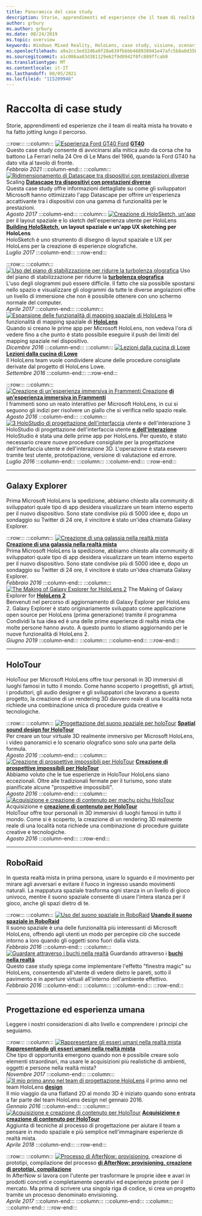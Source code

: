 ```yaml
---
title: Panoramica del case study
description: Storie, apprendimenti ed esperienze che il team di realtà mista ha trovato e ha fatto jotting lungo il percorso.
author: grbury
ms.author: grbury
ms.date: 08/24/2019
ms.topic: overview
keywords: Windows Mixed Reality, HoloLens, case study, visione, scenari, case study, visore di realtà mista, visore windows mixed reality, visore di realtà virtuale
ms.openlocfilehash: a9a2cc3ed32d6a0f28a639fbbbb468930941e47afc5b8a0d35bb43b2c86144ff
ms.sourcegitcommit: a1c086aa83d381129e62f9d8942f0fc889ffcab0
ms.translationtype: MT
ms.contentlocale: it-IT
ms.lasthandoff: 08/05/2021
ms.locfileid: "115209946"
---
```

# <a name="case-study-gallery"></a>Raccolta di case study

Storie, apprendimenti ed esperienze che il team di realtà mista ha trovato e ha fatto jotting lungo il percorso.

:::row:::
    :::column:::
       [ ![ Esperienza Ford GT40 Ford](../develop/unreal/images/ford-gt40-img-01.jpg)](../develop/unreal/unreal-ford-gt40.md) **[GT40](../develop/unreal/unreal-ford-gt40.md)**<br>
        Questo case study consente di avvicinarsi alla mitica auto da corsa che ha battono La Ferrari nella 24 Ore di Le Mans del 1966, quando la Ford GT40 ha dato vita al tavolo di fronte.<br>
        *Febbraio 2021*
    :::column-end:::
    :::column:::
       [ ![ Ridimensionamento di Datascape tra dispositivi con prestazioni diverse](images/cloud-steps-1-4-700px.jpg)](../out-of-scope/case-study-scaling-datascape-across-devices-with-different-performance.md) Scaling **[Datascape tra dispositivi con prestazioni diverse](../out-of-scope/case-study-scaling-datascape-across-devices-with-different-performance.md)**<br>
        Questa case study offre informazioni dettagliate su come gli sviluppatori Microsoft hanno ottimizzato l'app Datascape per offrire un'esperienza accattivante tra i dispositivi con una gamma di funzionalità per le prestazioni.<br>
        *Agosto 2017*
    :::column-end:::
    :::column:::
       [ ![ Creazione di HoloSketch, un'app](images/holosketch-image-01-640px.png)](../out-of-scope/case-study-building-holosketch,-a-spatial-layout-and-ux-sketching-app-for-hololens.md) per il layout spaziale e lo sketch dell'esperienza utente per HoloLens **[Building HoloSketch,](../out-of-scope/case-study-building-holosketch,-a-spatial-layout-and-ux-sketching-app-for-hololens.md) un layout spaziale e un'app UX sketching per HoloLens**<br>
        HoloSketch è uno strumento di disegno di layout spaziale e UX per HoloLens per la creazione di esperienze olografiche.<br>
         *Luglio 2017*
    :::column-end:::
:::row-end:::

:::row:::
    :::column:::
       [ ![ Uso del piano di stabilizzazione per ridurre la turbolenza olografica](images/holotour-stabilization-plane-500px.jpg)](../develop/platform-capabilities-and-apis/case-study-using-the-stabilization-plane-to-reduce-holographic-turbulence.md) Uso del piano di stabilizzazione per ridurre la **[turbolenza olografica](../develop/platform-capabilities-and-apis/case-study-using-the-stabilization-plane-to-reduce-holographic-turbulence.md)**<br>
        L'uso degli ologrammi può essere difficile. Il fatto che sia possibile spostarsi nello spazio e visualizzare gli ologrammi da tutte le diverse angolazioni offre un livello di immersione che non è possibile ottenere con uno schermo normale del computer.<br>
        *Aprile 2017*
    :::column-end:::
    :::column:::
       [ ![ Espansione delle funzionalità di mapping spaziale di HoloLens](images/away-from-camera-position-500px.png)](../out-of-scope/case-study-expanding-the-spatial-mapping-capabilities-of-hololens.md) le funzionalità di mapping spaziale di **[HoloLens](../out-of-scope/case-study-expanding-the-spatial-mapping-capabilities-of-hololens.md)**<br>
        Quando si creano le prime app per Microsoft HoloLens, non vedeva l'ora di vedere fino a che punto è stato possibile eseguire il push dei limiti del mapping spaziale nel dispositivo.<br>
        *Dicembre 2016*
    :::column-end:::
    :::column:::
       [ ![ Lezioni dalla cucina di Lowe](images/lowes.jpg)](../out-of-scope/case-study-lessons-from-the-lowes-kitchen.md) **[Lezioni dalla cucina di Lowe](../out-of-scope/case-study-lessons-from-the-lowes-kitchen.md)**<br>
        Il HoloLens team vuole condividere alcune delle procedure consigliate derivate dal progetto di HoloLens Lowe.<br>
        *Settembre 2016*
    :::column-end:::
:::row-end:::

:::row:::
    :::column:::
       [ ![ Creazione di un'esperienza immersiva in Frammenti Creazione](images/surfacereconstruction.jpg)](../out-of-scope/case-study-creating-an-immersive-experience-in-fragments.md) **[di un'esperienza immersiva in Frammenti](../out-of-scope/case-study-creating-an-immersive-experience-in-fragments.md)**<br>
        I frammenti sono un reato interattivo per Microsoft HoloLens, in cui si seguono gli indizi per risolvere un giallo che si verifica nello spazio reale.<br>
        *Agosto 2016*
    :::column-end:::
    :::column:::
       [ ![ 3 HoloStudio di progettazione dell'interfaccia](images/thought-bubble-500px.jpg)](../out-of-scope/case-study-3-holostudio-ui-and-interaction-design-learnings.md) utente e dell'interazione 3 HoloStudio di progettazione dell'interfaccia utente **[e dell'interazione](../out-of-scope/case-study-3-holostudio-ui-and-interaction-design-learnings.md)**<br>
        HoloStudio è stata una delle prime app per HoloLens. Per questo, è stato necessario creare nuove procedure consigliate per la progettazione dell'interfaccia utente e dell'interazione 3D. L'operazione è stata esevero tramite test utente, prototipazione, versione di valutazione ed errore.<br>
        *Luglio 2016*
    :::column-end:::
    :::column:::
    :::column-end:::
:::row-end:::

---

## <a name="galaxy-explorer"></a>Galaxy Explorer

Prima Microsoft HoloLens la spedizione, abbiamo chiesto alla community di sviluppatori quale tipo di app desidera visualizzare un team interno esperto per il nuovo dispositivo. Sono state condivise più di 5000 idee e, dopo un sondaggio su Twitter di 24 ore, il vincitore è stato un'idea chiamata Galaxy Explorer.

:::row:::
    :::column:::
       [ ![ Creazione di una galassia nella realtà mista](images/full-galaxy-500px.png)](../out-of-scope/case-study-creating-a-galaxy-in-mixed-reality.md) **[Creazione di una galassia nella realtà mista](../out-of-scope/case-study-creating-a-galaxy-in-mixed-reality.md)**<br>
        Prima Microsoft HoloLens la spedizione, abbiamo chiesto alla community di sviluppatori quale tipo di app desidera visualizzare un team interno esperto per il nuovo dispositivo. Sono state condivise più di 5000 idee e, dopo un sondaggio su Twitter di 24 ore, il vincitore è stato un'idea chiamata Galaxy Explorer.<br>
         *Febbraio 2016*
    :::column-end:::
    :::column:::
       [ ![ The Making of Galaxy Explorer for HoloLens 2](../develop/unity/images/ge-update-interactions-concept-force-grab.png)](../develop/unity/galaxy-explorer-update.md) The Making of Galaxy Explorer for **[HoloLens 2](../develop/unity/galaxy-explorer-update.md)**<br>
        Benvenuti nel percorso di aggiornamento di Galaxy Explorer per HoloLens 2. Galaxy Explorer è stato originariamente sviluppato come applicazione open source per HoloLens (prima generazione) tramite il programma Condividi la tua idea ed è una delle prime esperienze di realtà mista che molte persone hanno avuto. A questo punto lo stiamo aggiornando per le nuove funzionalità di HoloLens 2.<br>
        *Giugno 2019*
    :::column-end:::
    :::column:::
    :::column-end:::
:::row-end:::

---

## <a name="holotour"></a>HoloTour

HoloTour per Microsoft HoloLens offre tour personali in 3D immersivi di luoghi famosi in tutto il mondo. Come hanno scoperto i progettisti, gli artisti, i produttori, gli audio designer e gli sviluppatori che lavorano a questo progetto, la creazione di un rendering 3D davvero reale di una località nota richiede una combinazione unica di procedure guida creative e tecnologiche.

:::row:::
    :::column:::
       [ ![ Progettazione del suono spaziale per holoTour](../out-of-scope/images/recreated-colosseum-holotour-500px.png)](../design/case-study-spatial-sound-design-for-holotour.md) **[Spatial sound design for HoloTour](../design/case-study-spatial-sound-design-for-holotour.md)**<br>
        Per creare un tour virtuale 3D realmente immersivo per Microsoft HoloLens, i video panoramici e lo scenario olografico sono solo una parte della formula.<br>
         *Agosto 2016*
    :::column-end:::
    :::column:::
       [ ![ Creazione di prospettive impossibili per HoloTour](../out-of-scope/images/rome-colosseum-overlay-500px.png)](../out-of-scope/case-study-creating-impossible-perspectives-for-holotour.md) **[Creazione di prospettive impossibili per HoloTour](../out-of-scope/case-study-creating-impossible-perspectives-for-holotour.md)**<br>
        Abbiamo voluto che le tue esperienze in HoloTour HoloLens siano eccezionali. Oltre alle tradizionali fermate per il turismo, sono state pianificate alcune "prospettive impossibili".<br>
        *Agosto 2016*
    :::column-end:::
    :::column:::
       [ ![ Acquisizione e creazione di contenuto per machu pichu HoloTour](../out-of-scope/images/camera-machu-pichu-500px.png)](../out-of-scope/case-study-capturing-and-creating-content-for-holotour.md) Acquisizione e **[creazione di contenuto per HoloTour](../out-of-scope/case-study-capturing-and-creating-content-for-holotour.md)**<br>
        HoloTour offre tour personali in 3D immersivi di luoghi famosi in tutto il mondo. Come si è scoperto, la creazione di un rendering 3D realmente reale di una località nota richiede una combinazione di procedure guidate creative e tecnologiche.<br>
        *Agosto 2016*
    :::column-end:::
:::row-end:::

---

## <a name="roboraid"></a>RoboRaid

In questa realtà mista in prima persona, usare lo sguardo e il movimento per mirare agli avversari e evitare il fuoco in ingresso usando movimenti naturali. La mappatura spaziale trasforma ogni stanza in un livello di gioco univoco, mentre il suono spaziale consente di usare l'intera stanza per il gioco, anche gli spazi dietro di te.

:::row:::
    :::column:::
       [ ![ Uso del suono spaziale in RoboRaid](../design/images/successful-dodge-roboraid-500px.jpg)](../design/case-study-using-spatial-sound-in-roboraid.md) **[Usando il suono spaziale in RoboRaid](../design/case-study-using-spatial-sound-in-roboraid.md)**<br>
        Il suono spaziale è una delle funzionalità più interessanti di Microsoft HoloLens, offrendo agli utenti un modo per percepire ciò che succede intorno a loro quando gli oggetti sono fuori dalla vista.<br>
         *Febbraio 2016*
    :::column-end:::
    :::column:::
       [ ![ Guardare attraverso i buchi nella realtà](../develop/unity/images/roboraid-640px.png)](../out-of-scope/case-study-looking-through-holes-in-your-reality.md) Guardando attraverso i **[buchi nella realtà](../out-of-scope/case-study-looking-through-holes-in-your-reality.md)**<br>
        Questo case study spiega come implementare l'effetto "finestra magic" su HoloLens, consentendo all'utente di vedere dietro le pareti, sotto il pavimento e in aperture virtuali all'interno dell'ambiente effettivo.<br>
        *Febbraio 2016*
    :::column-end:::
    :::column:::
    :::column-end:::
:::row-end:::

---

## <a name="design-and-human-experience"></a>Progettazione ed esperienza umana

Leggere i nostri considerazioni di alto livello e comprendere i principi che seguiamo.

:::row:::
    :::column:::
       [ ![ Rappresentare gli esseri umani nella realtà mista](../develop/unity/images/bang-ai-weiwie.jpg)](../out-of-scope/case-study-representing-humans-in-mixed-reality.md) **[Rappresentando gli esseri umani nella realtà mista](../out-of-scope/case-study-representing-humans-in-mixed-reality.md)**<br>
        Che tipo di opportunità emergono quando non è possibile creare solo elementi straordinari, ma usare le acquisizioni più realistiche di ambienti, oggetti e persone nella realtà mista?<br>
         *Novembre 2017*
    :::column-end:::
    :::column:::
       [ ![ Il mio primo anno nel team di progettazione HoloLens](../develop/unity/images/MotionController.jpg)](../out-of-scope/case-study-my-first-year-on-the-hololens-design-team.md) il primo anno nel team HoloLens **[design](../out-of-scope/case-study-my-first-year-on-the-hololens-design-team.md)**<br>
        Il mio viaggio da una flatland 2D al mondo 3D è iniziato quando sono entrata a far parte del team HoloLens design nel gennaio 2016.<br>
        *Gennaio 2016*
    :::column-end:::
    :::column:::
       [ ![ Acquisizione e creazione di contenuto per HoloTour](images/academyteam1000.png)](case-study-expanding-the-design-process-for-mixed-reality.md) **[Acquisizione e creazione di contenuto per HoloTour](case-study-expanding-the-design-process-for-mixed-reality.md)**<br>
        Aggiunta di tecniche al processo di progettazione per aiutare il team a pensare in modo spaziale e più semplice nell'immaginare esperienze di realtà mista.<br>
        *Aprile 2018*
    :::column-end:::
:::row-end:::

:::row:::
    :::column:::
       [ ![ Processo di AfterNow: provisioning,](../out-of-scope/images/whatisenvisioning-640px.png)](../out-of-scope/case-study-afternows-process-envisioning,-prototyping,-building.md) creazione di prototipi, compilazione del processo **[di AfterNow: provisioning, creazione di prototipi, compilazione](../out-of-scope/case-study-afternows-process-envisioning,-prototyping,-building.md)**<br>
        In AfterNow si lavora con l'utente per trasformare le proprie idee e avari in prodotti concreti e completamente operativi ed esperienze pronte per il mercato. Ma prima di scrivere una singola riga di codice, si crea un progetto tramite un processo denominato envisioning.<br>
        *Aprile 2017*
    :::column-end:::
    :::column:::
    :::column-end:::
    :::column:::
    :::column-end:::
:::row-end:::
